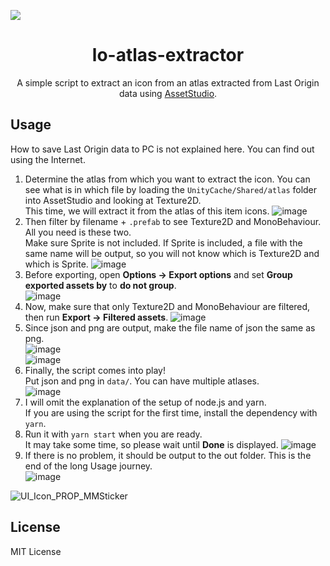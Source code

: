 ![](https://user-images.githubusercontent.com/3516343/147811556-a58cbd1c-d2a4-4991-a2dc-5c9b4fcaad20.png)

<h1 align="center">lo-atlas-extractor</h1>

<p align="center">
A simple script to extract an icon from an atlas extracted from Last Origin data using <a href="https://github.com/Perfare/AssetStudio">AssetStudio</a>.
</p>

## Usage

How to save Last Origin data to PC is not explained here. You can find out using the Internet.

1. Determine the atlas from which you want to extract the icon. You can see what is in which file by loading the `UnityCache/Shared/atlas` folder into AssetStudio and looking at Texture2D.  
    This time, we will extract it from the atlas of this item icons.
   ![image](https://user-images.githubusercontent.com/3516343/147832163-7b14c818-8088-47e1-852d-e893508eb523.png)
2. Then filter by filename + `.prefab` to see Texture2D and MonoBehaviour. All you need is these two.  
    Make sure Sprite is not included. If Sprite is included, a file with the same name will be output, so you will not know which is Texture2D and which is Sprite.
   ![image](https://user-images.githubusercontent.com/3516343/147832309-db47253e-73b1-4fe7-b54a-7997b2416586.png)
3. Before exporting, open **Options -> Export options** and set **Group exported assets by** to **do not group**.  
   ![image](https://user-images.githubusercontent.com/3516343/147813468-7451c505-87a3-4c00-a524-e88c337f6d87.png)
4. Now, make sure that only Texture2D and MonoBehaviour are filtered, then run **Export -> Filtered assets**.
   ![image](https://user-images.githubusercontent.com/3516343/147832131-d5d2d957-1d50-4711-a7ca-0307e3b2a83e.png)
5. Since json and png are output, make the file name of json the same as png.  
   ![image](https://user-images.githubusercontent.com/3516343/147832369-a9bc36f3-fb79-4ac5-afeb-a49abb502fc5.png)  
   ![image](https://user-images.githubusercontent.com/3516343/147832370-7dd97863-6111-49d9-bfa3-d7e6330faf69.png)
6. Finally, the script comes into play!  
   Put json and png in `data/`. You can have multiple atlases.  
   ![image](https://user-images.githubusercontent.com/3516343/147832472-2b71d48a-adae-4e00-8fab-4ec76084ae8e.png)
7. I will omit the explanation of the setup of node.js and yarn.  
   If you are using the script for the first time, install the dependency with `yarn`.
8. Run it with `yarn start` when you are ready.  
   It may take some time, so please wait until **Done** is displayed.
   ![image](https://user-images.githubusercontent.com/3516343/147832447-5f9ce5b3-d58b-4436-81fd-1f7b0579ca00.png)
9. If there is no problem, it should be output to the out folder. This is the end of the long Usage journey.  
   ![image](https://user-images.githubusercontent.com/3516343/147832505-63697c70-e4f5-43bf-8a2d-6f9bb1da06f1.png)

![UI_Icon_PROP_MMSticker](https://user-images.githubusercontent.com/3516343/147815260-7fa962bf-1dac-4f5a-9068-cd6a8eaeefc3.png)

## License

MIT License
